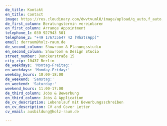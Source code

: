 ```yaml
---
de_title: Kontakt
en_title: Contact
image: https://res.cloudinary.com/dwvtvuml8/image/upload/q_auto,f_auto,dpr_auto/v1580904552/kontakt3_h6xnua.jpg
de_first_column: Beratungstermin vereinbaren
en_first_column: Arrange Appointment
telephone_1: 030 927943 501
telephone_2: "+49 176735647 42 (WhatsApp)"
email: derraum@holz-raum.de
de_second_column: Showroom & Planungsstudio
en_second_column: Showroom & Design Studio
street_number: Dunckerstraße 15
city_zip: 10437 Berlin
de_weekdays: 'Montag-Freitag:'
en_weekdays: 'Monday-Friday:'
weekday_hours: 10:00-18:00
de_weekend: 'Samstag:'
en_weekend: 'Saturday:'
weekend_hours: 11:00-17:00
de_third_column: Jobs & Bewerbung
en_third_column: Jobs & Application
de_cv_description: Lebenslauf mit Bewerbungsschreiben
en_cv_description: CV and Cover Letter
cv_email: ausbildung@holz-raum.de

---
```

